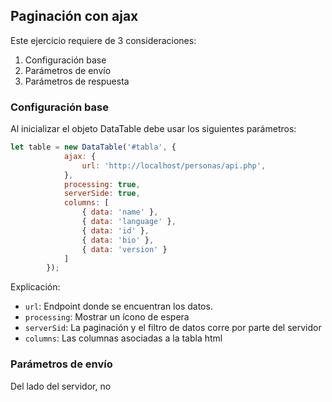 ## Paginación con ajax
Este ejercicio requiere de 3 consideraciones:

1. Configuración base
2. Parámetros de envío
3. Parámetros de respuesta

### Configuración base
Al inicializar el objeto DataTable debe usar los siguientes parámetros:

```js
let table = new DataTable('#tabla', {
            ajax: {
                url: 'http://localhost/personas/api.php',
            },
            processing: true,
            serverSide: true,
            columns: [
                { data: 'name' },
                { data: 'language' },
                { data: 'id' },
                { data: 'bio' },
                { data: 'version' }
            ]
        });
```

Explicación:
* `url`: Endpoint donde se encuentran los datos.
* `processing`: Mostrar un ícono de espera
* `serverSid`: La paginación y el filtro de datos corre por parte del servidor
* `columns`: Las columnas asociadas a la tabla html

### Parámetros de envío
Del lado del servidor, no 
